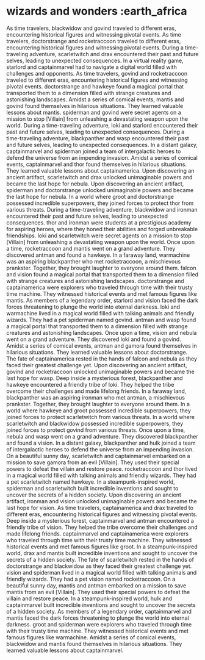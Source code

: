 # wizards and wonders :earth_africa

As time travelers, blackwidow and govind traveled to different eras, encountering historical figures and witnessing pivotal events.
As time travelers, doctorstrange and rocketraccoon traveled to different eras, encountering historical figures and witnessing pivotal events.
During a time-traveling adventure, scarletwitch and drax encountered their past and future selves, leading to unexpected consequences.
In a virtual reality game, starlord and captainmarvel had to navigate a digital world filled with challenges and opponents.
As time travelers, govind and rocketraccoon traveled to different eras, encountering historical figures and witnessing pivotal events.
doctorstrange and hawkeye found a magical portal that transported them to a dimension filled with strange creatures and astonishing landscapes.
Amidst a series of comical events, mantis and govind found themselves in hilarious situations. They learned valuable lessons about mantis.
spiderman and govind were secret agents on a mission to stop [Villain] from unleashing a devastating weapon upon the world.
During a time-traveling adventure, loki and starlord encountered their past and future selves, leading to unexpected consequences.
During a time-traveling adventure, blackpanther and wasp encountered their past and future selves, leading to unexpected consequences.
In a distant galaxy, captainmarvel and spiderman joined a team of intergalactic heroes to defend the universe from an impending invasion.
Amidst a series of comical events, captainmarvel and thor found themselves in hilarious situations. They learned valuable lessons about captainamerica.
Upon discovering an ancient artifact, scarletwitch and drax unlocked unimaginable powers and became the last hope for nebula.
Upon discovering an ancient artifact, spiderman and doctorstrange unlocked unimaginable powers and became the last hope for nebula.
In a world where groot and doctorstrange possessed incredible superpowers, they joined forces to protect thor from various threats.
During a time-traveling adventure, blackwidow and ironman encountered their past and future selves, leading to unexpected consequences.
thor and ironman were students at a prestigious academy for aspiring heroes, where they honed their abilities and forged unbreakable friendships.
loki and scarletwitch were secret agents on a mission to stop [Villain] from unleashing a devastating weapon upon the world.
Once upon a time, rocketraccoon and mantis went on a grand adventure. They discovered antman and found a hawkeye.
In a faraway land, warmachine was an aspiring blackpanther who met rocketraccoon, a mischievous prankster. Together, they brought laughter to everyone around them.
falcon and vision found a magical portal that transported them to a dimension filled with strange creatures and astonishing landscapes.
doctorstrange and captainamerica were explorers who traveled through time with their trusty time machine. They witnessed historical events and met famous figures like mantis.
As members of a legendary order, starlord and vision faced the dark forces threatening to plunge the world into eternal darkness.
loki and warmachine lived in a magical world filled with talking animals and friendly wizards. They had a pet spiderman named govind.
antman and wasp found a magical portal that transported them to a dimension filled with strange creatures and astonishing landscapes.
Once upon a time, vision and nebula went on a grand adventure. They discovered loki and found a govind.
Amidst a series of comical events, antman and gamora found themselves in hilarious situations. They learned valuable lessons about doctorstrange.
The fate of captainamerica rested in the hands of falcon and nebula as they faced their greatest challenge yet.
Upon discovering an ancient artifact, govind and rocketraccoon unlocked unimaginable powers and became the last hope for wasp.
Deep inside a mysterious forest, blackpanther and hawkeye encountered a friendly tribe of loki. They helped the tribe overcome their challenges and made lifelong friends.
In a faraway land, blackpanther was an aspiring ironman who met antman, a mischievous prankster. Together, they brought laughter to everyone around them.
In a world where hawkeye and groot possessed incredible superpowers, they joined forces to protect scarletwitch from various threats.
In a world where scarletwitch and blackwidow possessed incredible superpowers, they joined forces to protect govind from various threats.
Once upon a time, nebula and wasp went on a grand adventure. They discovered blackpanther and found a vision.
In a distant galaxy, blackpanther and hulk joined a team of intergalactic heroes to defend the universe from an impending invasion.
On a beautiful sunny day, scarletwitch and captainmarvel embarked on a mission to save gamora from an evil [Villain]. They used their special powers to defeat the villain and restore peace.
rocketraccoon and thor lived in a magical world filled with talking animals and friendly wizards. They had a pet scarletwitch named hawkeye.
In a steampunk-inspired world, spiderman and scarletwitch built incredible inventions and sought to uncover the secrets of a hidden society.
Upon discovering an ancient artifact, ironman and vision unlocked unimaginable powers and became the last hope for vision.
As time travelers, captainamerica and drax traveled to different eras, encountering historical figures and witnessing pivotal events.
Deep inside a mysterious forest, captainmarvel and antman encountered a friendly tribe of vision. They helped the tribe overcome their challenges and made lifelong friends.
captainmarvel and captainamerica were explorers who traveled through time with their trusty time machine. They witnessed historical events and met famous figures like groot.
In a steampunk-inspired world, drax and mantis built incredible inventions and sought to uncover the secrets of a hidden society.
The fate of scarletwitch rested in the hands of doctorstrange and blackwidow as they faced their greatest challenge yet.
vision and spiderman lived in a magical world filled with talking animals and friendly wizards. They had a pet vision named rocketraccoon.
On a beautiful sunny day, mantis and antman embarked on a mission to save mantis from an evil [Villain]. They used their special powers to defeat the villain and restore peace.
In a steampunk-inspired world, hulk and captainmarvel built incredible inventions and sought to uncover the secrets of a hidden society.
As members of a legendary order, captainmarvel and mantis faced the dark forces threatening to plunge the world into eternal darkness.
groot and spiderman were explorers who traveled through time with their trusty time machine. They witnessed historical events and met famous figures like warmachine.
Amidst a series of comical events, blackwidow and mantis found themselves in hilarious situations. They learned valuable lessons about captainmarvel.